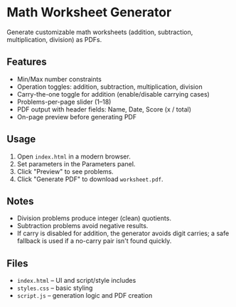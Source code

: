 # Math Worksheet Generator

Generate customizable math worksheets (addition, subtraction, multiplication, division) as PDFs.

## Features
- Min/Max number constraints
- Operation toggles: addition, subtraction, multiplication, division
- Carry-the-one toggle for addition (enable/disable carrying cases)
- Problems-per-page slider (1–18)
- PDF output with header fields: Name, Date, Score (x / total)
- On-page preview before generating PDF

## Usage
1. Open `index.html` in a modern browser.
2. Set parameters in the Parameters panel.
3. Click "Preview" to see problems.
4. Click "Generate PDF" to download `worksheet.pdf`.

## Notes
- Division problems produce integer (clean) quotients.
- Subtraction problems avoid negative results.
- If carry is disabled for addition, the generator avoids digit carries; a safe fallback is used if a no-carry pair isn't found quickly.

## Files
- `index.html` – UI and script/style includes
- `styles.css` – basic styling
- `script.js` – generation logic and PDF creation
